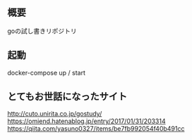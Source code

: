 ## 概要

goの試し書きリポジトリ

## 起動

docker-compose up / start

## とてもお世話になったサイト

http://cuto.unirita.co.jp/gostudy/
https://omiend.hatenablog.jp/entry/2017/01/31/203314
https://qiita.com/yasuno0327/items/be7fb992054f40b491cc